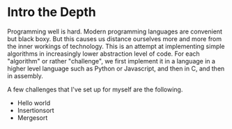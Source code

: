 # Intro the Depth
Programming well is hard. Modern programming languages are convenient but black boxy. But this causes us distance ourselves more and more from the inner workings of technology.
This is an attempt at implementing simple algorithms in increasingly lower abstraction level of code. For each "algorithm" or rather "challenge", we first implement it in a language in a higher level language such as Python or Javascript, and then in C, and then in assembly.

A few challenges that I've set up for myself are the following.

  * Hello world
  * Insertionsort
  * Mergesort
